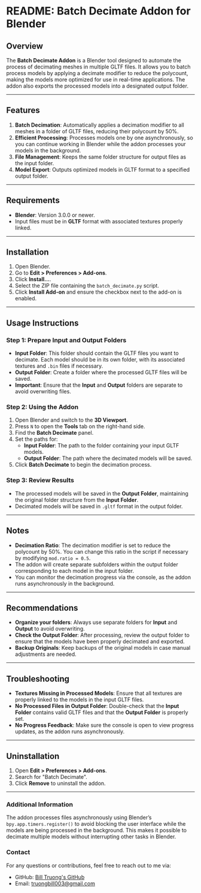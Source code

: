 # README: Batch Decimate Addon for Blender

## Overview
The **Batch Decimate Addon** is a Blender tool designed to automate the process of decimating meshes in multiple GLTF files. It allows you to batch process models by applying a decimate modifier to reduce the polycount, making the models more optimized for use in real-time applications. The addon also exports the processed models into a designated output folder.

---

## Features
1. **Batch Decimation**: Automatically applies a decimation modifier to all meshes in a folder of GLTF files, reducing their polycount by 50%.
2. **Efficient Processing**: Processes models one by one asynchronously, so you can continue working in Blender while the addon processes your models in the background.
3. **File Management**: Keeps the same folder structure for output files as the input folder.
4. **Model Export**: Outputs optimized models in GLTF format to a specified output folder.

---

## Requirements
- **Blender**: Version 3.0.0 or newer.
- Input files must be in **GLTF** format with associated textures properly linked.

---

## Installation
1. Open Blender.
2. Go to **Edit > Preferences > Add-ons**.
3. Click **Install...**.
4. Select the ZIP file containing the `batch_decimate.py` script.
5. Click **Install Add-on** and ensure the checkbox next to the add-on is enabled.

---

## Usage Instructions

### Step 1: Prepare Input and Output Folders
- **Input Folder**: This folder should contain the GLTF files you want to decimate. Each model should be in its own folder, with its associated textures and `.bin` files if necessary.
- **Output Folder**: Create a folder where the processed GLTF files will be saved.
- **Important**: Ensure that the **Input** and **Output** folders are separate to avoid overwriting files.

### Step 2: Using the Addon
1. Open Blender and switch to the **3D Viewport**.
2. Press `N` to open the **Tools** tab on the right-hand side.
3. Find the **Batch Decimate** panel.
4. Set the paths for:
   - **Input Folder**: The path to the folder containing your input GLTF models.
   - **Output Folder**: The path where the decimated models will be saved.
5. Click **Batch Decimate** to begin the decimation process.

### Step 3: Review Results
- The processed models will be saved in the **Output Folder**, maintaining the original folder structure from the **Input Folder**.
- Decimated models will be saved in `.gltf` format in the output folder.

---

## Notes
- **Decimation Ratio**: The decimation modifier is set to reduce the polycount by 50%. You can change this ratio in the script if necessary by modifying `mod.ratio = 0.5`.
- The addon will create separate subfolders within the output folder corresponding to each model in the input folder.
- You can monitor the decimation progress via the console, as the addon runs asynchronously in the background.

---

## Recommendations
- **Organize your folders**: Always use separate folders for **Input** and **Output** to avoid overwriting.
- **Check the Output Folder**: After processing, review the output folder to ensure that the models have been properly decimated and exported.
- **Backup Originals**: Keep backups of the original models in case manual adjustments are needed.

---

## Troubleshooting
- **Textures Missing in Processed Models**: Ensure that all textures are properly linked to the models in the input GLTF files.
- **No Processed Files in Output Folder**: Double-check that the **Input Folder** contains valid GLTF files and that the **Output Folder** is properly set.
- **No Progress Feedback**: Make sure the console is open to view progress updates, as the addon runs asynchronously.

---

## Uninstallation
1. Open **Edit > Preferences > Add-ons**.
2. Search for "Batch Decimate".
3. Click **Remove** to uninstall the addon.

---

### Additional Information

The addon processes files asynchronously using Blender’s `bpy.app.timers.register()` to avoid blocking the user interface while the models are being processed in the background. This makes it possible to decimate multiple models without interrupting other tasks in Blender.

### Contact

For any questions or contributions, feel free to reach out to me via:

- GitHub: [Bill Truong's GitHub](https://github.com/billtruong003)
- Email: truongbill003@gmail.com